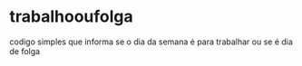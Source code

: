 # trabalhooufolga
codigo simples que informa se o dia da semana é para trabalhar ou se é dia de folga
